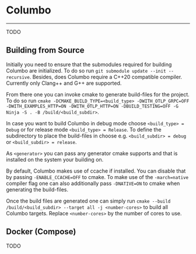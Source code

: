 # Columbo
--------
TODO

## Building from Source
Initially you need to ensure that the submodules required for building Columbo are initialized. 
To do so run `git submodule update --init --recursive`. Besides, does Columbo require a C++20 compatible compiler. Currently 
only Clang++ and G++ are supported.

From there one you can invoke cmake to generate build-files for the project. To do so run
`cmake -DCMAKE_BUILD_TYPE=<build_type> -DWITH_OTLP_GRPC=OFF -DWITH_EXAMPLES_HTTP=ON -DWITH_OTLP_HTTP=ON -DBUILD_TESTING=OFF -G Ninja -S . -B /build/<build_subdir>`.

In case you want to build Columbo in debug mode choose `<build_type> = Debug` or for release mode `<build_type> = Release`.
To define the subdirectory to place the build-files in choose e.g. `<build_subdir> = debug` or `<build_subdir> = release`.

As `<generator>` you can pass any generator cmake supports and that is installed on the system your building on.

By default, Columbo makes use of ccache if installed. You can disable that by passing `-ENABLE_CCACHE=OFF` to cmake. To 
make use of the `-march=native` compiler flag one can also additionally pass `-DNATIVE=ON` to cmake when generating the 
build-files.

Once the build files are generated one can simply run `cmake --build /build/<build_subdir> --target all -j <number-cores>` 
to build all Columbo targets. Replace `<number-cores>` by the number of cores to use. 

## Docker (Compose)
TODO
